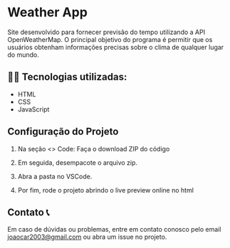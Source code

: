 # Weather App

Site desenvolvido para fornecer previsão do tempo utilizando a API OpenWeatherMap. O principal objetivo do programa é permitir que os usuários obtenham informações precisas sobre o clima de qualquer lugar do mundo.


## 👨‍🔬 Tecnologias utilizadas:
- HTML
- CSS
- JavaScript
  
## Configuração do Projeto

1. Na seção <> Code:
   Faça o download ZIP do código

2. Em seguida, desempacote o arquivo zip.

3. Abra a pasta no VSCode.

4. Por fim, rode o projeto abrindo o live preview online no html

## Contato 📞

Em caso de dúvidas ou problemas, entre em contato conosco pelo email joaocar2003@gmail.com ou abra um issue no projeto.
